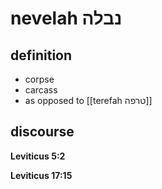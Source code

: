 # nevelah נבלה

## definition

- corpse
- carcass
- as opposed to [[terefah טרפה]]

## discourse

**Leviticus 5:2**

**Leviticus 17:15**